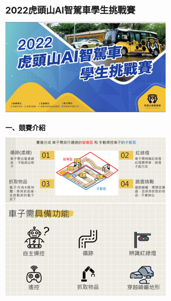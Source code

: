 # 2022虎頭山AI智駕車學生挑戰賽


<div align=center>
    <img src='images/official.jpg' width="800"> 
</div> 


## 一、競賽介紹

<img src='images/Introduce.png'> 
<img src='images/function.png'> 
